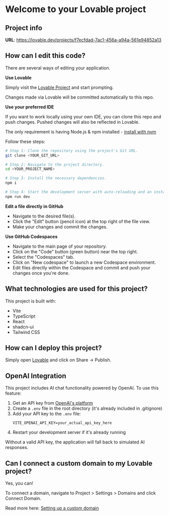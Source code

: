 # Welcome to your Lovable project

## Project info

**URL**: https://lovable.dev/projects/f7ecfdad-7ac1-456a-a94a-561e94852a13

## How can I edit this code?

There are several ways of editing your application.

**Use Lovable**

Simply visit the [Lovable Project](https://lovable.dev/projects/f7ecfdad-7ac1-456a-a94a-561e94852a13) and start prompting.

Changes made via Lovable will be committed automatically to this repo.

**Use your preferred IDE**

If you want to work locally using your own IDE, you can clone this repo and push changes. Pushed changes will also be reflected in Lovable.

The only requirement is having Node.js & npm installed - [install with nvm](https://github.com/nvm-sh/nvm#installing-and-updating)

Follow these steps:

```sh
# Step 1: Clone the repository using the project's Git URL.
git clone <YOUR_GIT_URL>

# Step 2: Navigate to the project directory.
cd <YOUR_PROJECT_NAME>

# Step 3: Install the necessary dependencies.
npm i

# Step 4: Start the development server with auto-reloading and an instant preview.
npm run dev
```

**Edit a file directly in GitHub**

- Navigate to the desired file(s).
- Click the "Edit" button (pencil icon) at the top right of the file view.
- Make your changes and commit the changes.

**Use GitHub Codespaces**

- Navigate to the main page of your repository.
- Click on the "Code" button (green button) near the top right.
- Select the "Codespaces" tab.
- Click on "New codespace" to launch a new Codespace environment.
- Edit files directly within the Codespace and commit and push your changes once you're done.

## What technologies are used for this project?

This project is built with:

- Vite
- TypeScript
- React
- shadcn-ui
- Tailwind CSS

## How can I deploy this project?

Simply open [Lovable](https://lovable.dev/projects/f7ecfdad-7ac1-456a-a94a-561e94852a13) and click on Share -> Publish.

## OpenAI Integration

This project includes AI chat functionality powered by OpenAI. To use this feature:

1. Get an API key from [OpenAI's platform](https://platform.openai.com/api-keys)
2. Create a `.env` file in the root directory (it's already included in .gitignore)
3. Add your API key to the `.env` file:
   ```
   VITE_OPENAI_API_KEY=your_actual_api_key_here
   ```
4. Restart your development server if it's already running

Without a valid API key, the application will fall back to simulated AI responses.

## Can I connect a custom domain to my Lovable project?

Yes, you can!

To connect a domain, navigate to Project > Settings > Domains and click Connect Domain.

Read more here: [Setting up a custom domain](https://docs.lovable.dev/tips-tricks/custom-domain#step-by-step-guide)
